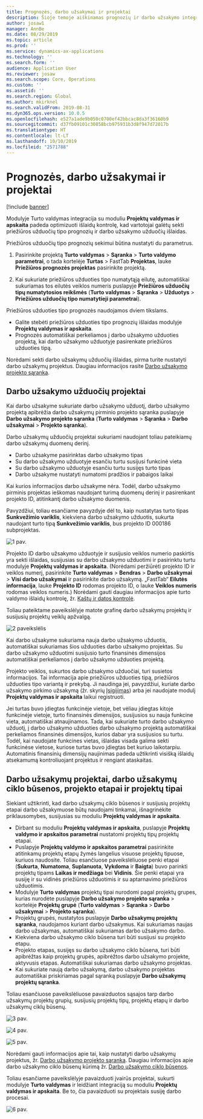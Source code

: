 ```yaml
---
title: Prognozės, darbo užsakymai ir projektai
description: Šioje temoje aiškinamas prognozių ir darbo užsakymo integravimas su moduliu Projektų valdymas ir apskaita modulyje Turto valdymas.
author: josaw1
manager: AnnBe
ms.date: 08/29/2019
ms.topic: article
ms.prod: ''
ms.service: dynamics-ax-applications
ms.technology: ''
ms.search.form: ''
audience: Application User
ms.reviewer: josaw
ms.search.scope: Core, Operations
ms.custom: ''
ms.assetid: ''
ms.search.region: Global
ms.author: mkirknel
ms.search.validFrom: 2019-08-31
ms.dyn365.ops.version: 10.0.5
ms.openlocfilehash: e527a1ade9b050c0700ef42bbcac8da3f36160b9
ms.sourcegitcommit: d37fb09101c30858bcb975931b3d8f947d72017b
ms.translationtype: HT
ms.contentlocale: lt-LT
ms.lasthandoff: 10/10/2019
ms.locfileid: "2571788"
---
```

# <a name="forecasts-work-orders-and-projects"></a>Prognozės, darbo užsakymai ir projektai

[!include [banner](../../includes/banner.md)]

 

Modulyje Turto valdymas integracija su moduliu **Projektų valdymas ir apskaita** padeda optimizuoti išlaidų kontrolę, kad vartotojai galėtų sekti priežiūros užduočių tipo prognozių ir darbo užsakymo užduočių išlaidas.

Priežiūros užduočių tipo prognozių sekimui būtina nustatyti du parametrus.

1. Pasirinkite projektą **Turto valdymas** > **Sąranka** > **Turto valdymo parametrai**, o tada kortelėje **Turtas** > FastTab **Projektas**, lauke **Priežiūros prognozės projektas** pasirinkite projektą.

2. Kai sukuriate priežiūros užduoties tipo numatytąją eilutę, automatiškai sukuriamas tos eilutės veiklos numeris puslapyje **Priežiūros užduočių tipų numatytosios reikšmės** (**Turto valdymas** > **Sąranka** > **Užduotys** > **Priežiūros užduočių tipo numatytieji parametrai**).

Priežiūros užduoties tipo prognozės naudojamos dviem tikslams. 

- Galite stebėti priežiūros užduoties tipo prognozių išlaidas modulyje **Projektų valdymas ir apskaita**. 
- Prognozės automatiškai perkeliamos į darbo užsakymo užduoties projektą, kai darbo užsakymo užduotyje pasirenkate priežiūros užduoties tipą.

Norėdami sekti darbo užsakymų užduočių išlaidas, pirma turite nustatyti darbo užsakymų projektus.  Daugiau informacijos rasite [Darbo užsakymo projekto sąranka](../setup-for-work-orders/work-order-project-setup.md).

## <a name="work-order-job-projects"></a>Darbo užsakymo užduočių projektai

Kai darbo užsakyme sukuriate darbo užsakymo užduotį, darbo užsakymo projektą apibrėžia darbo užsakymų pirminio projekto sąranka puslapyje **Darbo užsakymo projekto sąranka** (**Turto valdymas** > **Sąranka** > **Darbo užsakymai** > **Projekto sąranka**).

Darbo užsakymų užduočių projektai sukuriami naudojant toliau pateikiamų darbo užsakymų duomenų derinį.

- Darbo užsakyme pasirinktas darbo užsakymo tipas 
- Su darbo užsakymo užduotyje esančiu turtu susijusi funkcinė vieta
- Su darbo užsakymo užduotyje esančiu turtu susijęs turto tipas  
- Darbo užsakyme nustatyti numatomi pradžios ir pabaigos laikai  

Kai kurios informacijos darbo užsakyme nėra. Todėl, darbo užsakymo pirminis projektas ieškomas naudojant turimą duomenų derinį ir pasirenkant projekto ID, atitinkantį darbo užsakymo duomenis.

Pavyzdžiui, toliau esančiame pavyzdyje dėl to, kaip nustatytas turto tipas **Sunkvežimio variklis**, kiekviena darbo užsakymo užduotis, sukurta naudojant turto tipą **Sunkvežimio variklis**, bus projekto ID 000186 subprojektas.

![1 pav.](media/01-integration-to-pma.png)

Projekto ID darbo užsakymo užduotyje ir susijusio veiklos numerio paskirtis yra sekti išlaidas, susijusias su darbo užsakymo užduotimi ir pasirinktu turtu modulyje **Projektų valdymas ir apskaita**. (Norėdami peržiūrėti projekto ID ir veiklos numerį, pasirinkite **Turto valdymas** > **Bendras** > **Darbo užsakymai** > **Visi darbo užsakymai** ir pasirinkite darbo užsakymą. „FastTab“ **Eilutės informacija**, lauke **Projekto ID** rodomas projekto ID, o lauke **Veiklos numeris** rodomas veiklos numeris.) Norėdami gauti daugiau informacijos apie turto valdymo išlaidų kontrolę, žr. [Kaštų ir datos kontrolė](../controlling-and-reporting/cost-and-date-control.md).

Toliau pateiktame paveikslėlyje matote grafinę darbo užsakymų projektų ir susijusių projektų veiklų apžvalgą.

![2 paveikslėlis](media/02-integration-to-pma.png)

Kai darbo užsakyme sukuriama nauja darbo užsakymo užduotis, automatiškai sukuriamas šios užduoties darbo užsakymo projektas. Su darbo užsakymo užduotimi susijusio turto finansinės dimensijos automatiškai perkeliamos į darbo užsakymo užduoties projektą.

Projekto veiklos, sukurtos darbo užsakymo užduočiai, turi susietos informacijos. Tai informacija apie priežiūros užduoties tipą, priežiūros užduoties tipo variantą ir prekybą. Ji naudinga jei, pavyzdžiui, kuriate darbo užsakymo pirkimo užsakymą (žr. skyrių [Įsigijimas](../work-orders/procurement.md)) arba jei naudojate modulį **Projektų valdymas ir apskaita** laikui registruoti.

Jei turtas buvo įdiegtas funkcinėje vietoje, bet vėliau įdiegtas kitoje funkcinėje vietoje, turto finansinės dimensijos, susijusios su nauja funkcine vieta, automatiškai atnaujinamos. Tada, kai sukuriate turto darbo užsakymo užduotį, į darbo užsakymo užduoties darbo užsakymo projektą automatiškai perkeliamos finansinės dimensijos, kurios dabar yra susijusios su turtu. Todėl, kai naudojate funkcines vietas, išlaidas visada galima sekti funkcinėse vietose, kuriose turtas buvo įdiegtas bet kuriuo laikotarpiu. Automatinis finansinių dimensijų naujinimas padeda užtikrinti visišką išlaidų atsekamumą kontroliuojant projektus ir rengiant ataskaitas.

## <a name="work-order-projects-work-order-lifecycle-states-project-stages-and-project-types"></a>Darbo užsakymų projektai, darbo užsakymų ciklo būsenos, projekto etapai ir projektų tipai

Siekiant užtikrinti, kad darbo užsakymų ciklo būsenos ir susijusių projektų etapai darbo užsakymuose būtų naudojami tinkamai, išnagrinėkite priklausomybes, susijusias su moduliu **Projektų valdymas ir apskaita**.

- Dirbant su moduliu **Projektų valdymas ir apskaita**, puslapyje **Projektų valdymo ir apskaitos parametrai** nustatomi projektų tipų projektų etapai.  
- Puslapyje **Projektų valdymo ir apskaitos parametrai** pasirinkite atitinkamų projektų etapų žymės langelius visuose projektų tipuose, kuriuos naudosite. Toliau esančiuose paveikslėliuose penki etapai (**Sukurta**, **Numatoma**, **Suplanuota**, **Vykdoma** ir **Baigta**) buvo parinkti projektų tipams **Laikas ir medžiaga** bei **Vidinis**. Šie penki etapai yra susiję ir su vidinės priežiūros užduotimis ir su aptarnavimo priežiūros užduotimis.
- Modulyje **Turto valdymas** projektų tipai nurodomi pagal projektų grupes, kurias nurodėte puslapyje **Darbo užsakymo projekto sąranka** > kortelėje **Projektų grupė** (**Turto valdymas** > **Sąranka** > **Darbo užsakymai** > **Projekto sąranka**).  
- Projektų grupės, nustatytos puslapyje **Darbo užsakymų projektų sąranka**, naudojamos kuriant darbo užsakymus. Kai sukuriamas naujas darbo užsakymas, automatiškai sukuriamas darbo užsakymo darbo.  
- Kiekviena darbo užsakymo ciklo būsena turi būti susijusi su projekto etapu.  
- Projekto etapas, susijęs su darbo užsakymo ciklo būsena, turi būti apibrėžtas kaip projektų grupės, apibrėžtos darbo užsakymo projekte, aktyvusis etapas. Automatiškai sukuriamas darbo užsakymo projektas.
- Kai sukuriate naują darbo užsakymą, darbo užsakymo projektas automatiškai priskiriamas pagal sąranką puslapyje **Darbo užsakymų projektų sąranka**.  

Toliau esančiuose paveikslėliuose pavaizduotos sąsajos tarp darbo užsakymų projektų grupių, susijusių projektų tipų, projektų etapų ir darbo užsakymų ciklų būsenų.

![3 pav.](media/03-integration-to-pma.png)

![4 pav.](media/04-integration-to-pma.png)

![5 pav.](media/05-integration-to-pma.png)

Norėdami gauti informacijos apie tai, kaip nustatyti darbo užsakymų projektus, žr. [Darbo užsakymo projekto sąranka](../setup-for-work-orders/work-order-project-setup.md). Daugiau informacijos apie darbo užsakymo ciklo būsenų kūrimą žr. [Darbo užsakymo ciklo būsenos](../setup-for-work-orders/work-order-lifecycle-states.md).

Toliau esančiame paveikslėlyje pavaizduoti įvairūs projektai, sukurti modulyje **Turto valdymas** ir leidžiant integraciją su moduliu **Projektų valdymas ir apskaita**. Be to, čia pavaizduoti su projektais susiję darbo procesai.

![6 pav.](media/06-integration-to-pma.png)

